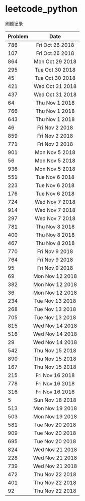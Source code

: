 # leetcode_python
刷题记录


| Problem  |      Date     |
|----------|:-------------:|
|786|Fri Oct 26 2018|
|107|Fri Oct 26 2018|
|864|Mon Oct 29 2018|
|295|Tue Oct 30 2018|
|45|Tue Oct 30 2018|
|421|Wed Oct 31 2018|
|437|Wed Oct 31 2018|
|64|Thu Nov  1 2018|
|766|Thu Nov  1 2018|
|643|Thu Nov  1 2018|
|46|Fri Nov  2 2018|
|859|Fri Nov  2 2018|
|771|Fri Nov  2 2018|
|901|Mon Nov  5 2018|
|56|Mon Nov  5 2018|
|936|Mon Nov  5 2018|
|551|Tue Nov  6 2018|
|223|Tue Nov  6 2018|
|176|Tue Nov  6 2018|
|724|Wed Nov  7 2018|
|914|Wed Nov  7 2018|
|297|Wed Nov  7 2018|
|781|Thu Nov  8 2018|
|400|Thu Nov  8 2018|
|467|Thu Nov  8 2018|
|770|Fri Nov  9 2018|
|764|Fri Nov  9 2018|
|95|Fri Nov  9 2018|
|69|Mon Nov 12 2018|
|382|Mon Nov 12 2018|
|36|Mon Nov 12 2018|
|234|Tue Nov 13 2018|
|268|Tue Nov 13 2018|
|705|Tue Nov 13 2018|
|815|Wed Nov 14 2018|
|516|Wed Nov 14 2018|
|29|Wed Nov 14 2018|
|542|Thu Nov 15 2018|
|890|Thu Nov 15 2018|
|167|Thu Nov 15 2018|
|215|Fri Nov 16 2018|
|778|Fri Nov 16 2018|
|316|Fri Nov 16 2018|
|5|Sun Nov 18 2018|
|513|Mon Nov 19 2018|
|503|Mon Nov 19 2018|
|581|Tue Nov 20 2018|
|909|Tue Nov 20 2018|
|695|Tue Nov 20 2018|
|824|Wed Nov 21 2018|
|228|Wed Nov 21 2018|
|739|Wed Nov 21 2018|
|472|Thu Nov 22 2018|
|401|Thu Nov 22 2018|
|92|Thu Nov 22 2018|
